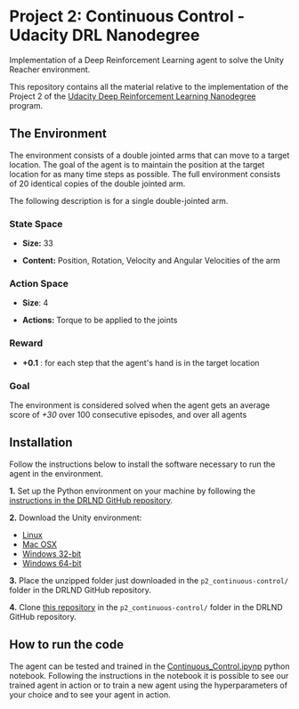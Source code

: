 # Project 2: Continuous Control - Udacity DRL Nanodegree
Implementation of a Deep Reinforcement Learning agent to solve the Unity Reacher environment.

This repository contains all the material relative to the implementation of the Project 2 of the [Udacity Deep Reinforcement Learning Nanodegree](https://www.udacity.com/course/deep-reinforcement-learning-nanodegree--nd893) program.


## The Environment
The environment consists of a double jointed arms that can move to a target location. The goal of the agent is to maintain the position at the target location for as many time steps as possible. The full environment consists of 20 identical copies of the double jointed arm.  

<!--  Insert GIF of env-->
<!-- ![reacher](url) -->

The following description is for a single double-jointed arm.
### State Space
- **Size:** 33

- **Content:** Position, Rotation, Velocity and Angular Velocities of the arm

### Action Space
- **Size**: 4

- **Actions:** Torque to be applied to the joints

### Reward

- **+0.1** : for each step that the agent's hand is in the target location

### Goal

The environment is considered solved when the agent gets an average score of *+30* over 100 consecutive episodes, and over all agents

## Installation

Follow the instructions below to install the software necessary to run the agent in the environment.

**1.** Set up the Python environment on your machine by following the [instructions in the DRLND GitHub repository](https://github.com/udacity/deep-reinforcement-learning#dependencies).

**2.** Download the Unity environment:
- [Linux](https://s3-us-west-1.amazonaws.com/udacity-drlnd/P2/Reacher/Reacher_Linux.zip)
- [Mac OSX](https://s3-us-west-1.amazonaws.com/udacity-drlnd/P2/Reacher/Reacher.app.zip)
- [Windows 32-bit](https://s3-us-west-1.amazonaws.com/udacity-drlnd/P2/Reacher/Reacher_Windows_x86.zip)
- [Windows 64-bit](https://s3-us-west-1.amazonaws.com/udacity-drlnd/P2/Reacher/Reacher_Windows_x86_64.zip)

**3.** Place the unzipped folder just downloaded in the `p2_continuous-control/` folder in the DRLND GitHub repository.

**4.** Clone [this repository](https://github.com/matteolucchi/udacity-drl-p2-continuous-control) in the `p2_continuous-control/` folder in the DRLND GitHub repository.

## How to run the code

The agent can be tested and trained in the [Continuous_Control.ipynp](https://github.com/matteolucchi/udacity-drl-p1-navigation/blob/master/Continuous_Control.ipynb) python notebook. Following the instructions in the notebook it is possible to see our trained agent in action or to train a new agent using the hyperparameters of your choice and to see your agent in action. 
